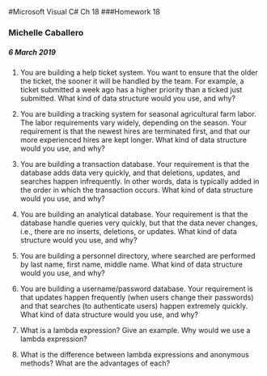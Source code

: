 #Microsoft Visual C# Ch 18
###Homework 18

### Michelle Caballero
##### 6 March 2019

1. You are building a help ticket system. You want to ensure that the older the ticket, the sooner it will be handled by the team. For example, a ticket submitted a week ago has a higher priority than a ticked just submitted. What kind of data structure would you use, and why?

2. You are building a tracking system for seasonal agricultural farm labor. The labor requirements vary widely, depending on the season. Your requirement is that the newest hires are terminated first, and that our more experienced hires are kept longer. What kind of data structure would you use, and why?

3. You are building a transaction database. Your requirement is that the database adds data very quickly, and that deletions, updates, and searches happen infrequently. In other words, data is typically added in the order in which the transaction occurs. What kind of data structure would you use, and why?

4. You are building an analytical database. Your requirement is that the database handle queries very quickly, but that the data never changes, i.e., there are no inserts, deletions, or updates. What kind of data structure would you use, and why?

5. You are building a personnel directory, where searched are performed by last name, first name, middle name. What kind of data structure would you use, and why?

6. You are building a username/password database. Your requirement is that updates happen frequently (when users change their passwords) and that searches (to authenticate users) happen extremely quickly. What kind of data structure would you use, and why?

7. What is a lambda expression? Give an example. Why would we use a lambda expression?

8. What is the difference between lambda expressions and anonymous methods? What are the advantages of each?
